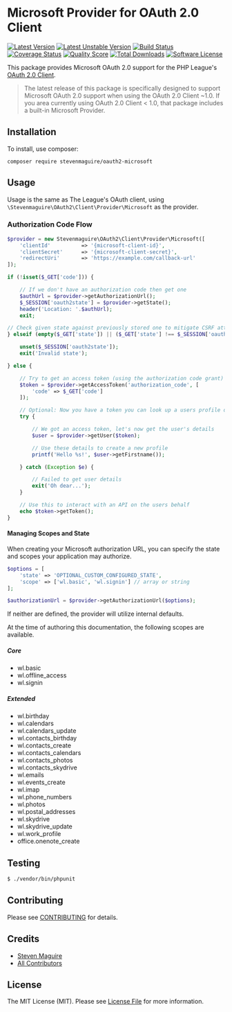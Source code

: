 # Microsoft Provider for OAuth 2.0 Client
[![Latest Version](https://img.shields.io/github/release/stevenmaguire/oauth2-microsoft.svg?style=flat-square)](https://github.com/stevenmaguire/oauth2-microsoft/releases)
[![Latest Unstable Version](https://img.shields.io/packagist/vpre/stevenmaguire/oauth2-microsoft.svg?label=pre-release&style=flat-square)](https://packagist.org/packages/stevenmaguire/oauth2-microsoft)
[![Build Status](https://img.shields.io/travis/stevenmaguire/oauth2-microsoft/master.svg?style=flat-square)](https://travis-ci.org/stevenmaguire/oauth2-microsoft)
[![Coverage Status](https://img.shields.io/scrutinizer/coverage/g/stevenmaguire/oauth2-microsoft.svg?style=flat-square)](https://scrutinizer-ci.com/g/stevenmaguire/oauth2-microsoft/code-structure)
[![Quality Score](https://img.shields.io/scrutinizer/g/stevenmaguire/oauth2-microsoft.svg?style=flat-square)](https://scrutinizer-ci.com/g/stevenmaguire/oauth2-microsoft)
[![Total Downloads](https://img.shields.io/packagist/dt/stevenmaguire/oauth2-microsoft.svg?style=flat-square)](https://packagist.org/packages/stevenmaguire/oauth2-microsoft)
[![Software License](https://img.shields.io/packagist/l/stevenmaguire/oauth2-microsoft.svg?style=flat-square)](LICENSE.md)

This package provides Microsoft OAuth 2.0 support for the PHP League's [OAuth 2.0 Client](https://github.com/thephpleague/oauth2-client).

> The latest release of this package is specifically designed to support Microsoft OAuth 2.0 support when using the OAuth 2.0 Client ~1.0.
> If you area currently using OAuth 2.0 Client < 1.0, that package includes a built-in Microsoft Provider.

## Installation

To install, use composer:

```
composer require stevenmaguire/oauth2-microsoft
```

## Usage

Usage is the same as The League's OAuth client, using `\Stevenmaguire\OAuth2\Client\Provider\Microsoft` as the provider.

### Authorization Code Flow

```php
$provider = new Stevenmaguire\OAuth2\Client\Provider\Microsoft([
    'clientId'          => '{microsoft-client-id}',
    'clientSecret'      => '{microsoft-client-secret}',
    'redirectUri'       => 'https://example.com/callback-url'
]);

if (!isset($_GET['code'])) {

    // If we don't have an authorization code then get one
    $authUrl = $provider->getAuthorizationUrl();
    $_SESSION['oauth2state'] = $provider->getState();
    header('Location: '.$authUrl);
    exit;

// Check given state against previously stored one to mitigate CSRF attack
} elseif (empty($_GET['state']) || ($_GET['state'] !== $_SESSION['oauth2state'])) {

    unset($_SESSION['oauth2state']);
    exit('Invalid state');

} else {

    // Try to get an access token (using the authorization code grant)
    $token = $provider->getAccessToken('authorization_code', [
        'code' => $_GET['code']
    ]);

    // Optional: Now you have a token you can look up a users profile data
    try {

        // We got an access token, let's now get the user's details
        $user = $provider->getUser($token);

        // Use these details to create a new profile
        printf('Hello %s!', $user->getFirstname());

    } catch (Exception $e) {

        // Failed to get user details
        exit('Oh dear...');
    }

    // Use this to interact with an API on the users behalf
    echo $token->getToken();
}
```

#### Managing Scopes and State

When creating your Microsoft authorization URL, you can specify the state and scopes your application may authorize.

```php
$options = [
    'state' => 'OPTIONAL_CUSTOM_CONFIGURED_STATE',
    'scope' => ['wl.basic', 'wl.signin'] // array or string
];

$authorizationUrl = $provider->getAuthorizationUrl($options);
```
If neither are defined, the provider will utilize internal defaults.

At the time of authoring this documentation, the following scopes are available.

##### Core
- wl.basic
- wl.offline_access
- wl.signin

##### Extended
- wl.birthday
- wl.calendars
- wl.calendars_update
- wl.contacts_birthday
- wl.contacts_create
- wl.contacts_calendars
- wl.contacts_photos
- wl.contacts_skydrive
- wl.emails
- wl.events_create
- wl.imap
- wl.phone_numbers
- wl.photos
- wl.postal_addresses
- wl.skydrive
- wl.skydrive_update
- wl.work_profile
- office.onenote_create


## Testing

``` bash
$ ./vendor/bin/phpunit
```

## Contributing

Please see [CONTRIBUTING](https://github.com/stevenmaguire/oauth2-microsoft/blob/master/CONTRIBUTING.md) for details.


## Credits

- [Steven Maguire](https://github.com/stevenmaguire)
- [All Contributors](https://github.com/stevenmaguire/oauth2-microsoft/contributors)


## License

The MIT License (MIT). Please see [License File](https://github.com/stevenmaguire/oauth2-microsoft/blob/master/LICENSE) for more information.

